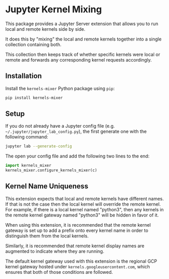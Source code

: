 # Jupyter Kernel Mixing

This package provides a Jupyter Server extension that allows you to run local and remote
kernels side by side.

It does this by "mixing" the local and remote kernels together into a single collection
containing both.

This collection then keeps track of whether specific kernels were local or remote and
forwards any corresponding kernel requests accordingly.

## Installation

Install the `kernels-mixer` Python package using `pip`:

```sh
pip install kernels-mixer
```

## Setup

If you do not already have a Jupyter config file (e.g. `~/.jupyter/jupyter_lab_config.py`),
the first generate one with the following command:

```sh
jupyter lab --generate-config
```

The open your config file and add the following two lines to the end:

```py
import kernels_mixer
kernels_mixer.configure_kernels_mixer(c)
```

## Kernel Name Uniqueness

This extension expects that local and remote kernels have different names. If that is not
the case then the local kernel will override the remote kernel. For example, if there is
a local kernel named "python3", then any kernels in the remote kernel gateway named "python3"
will be hidden in favor of it.

When using this extension, it is recommended that the remote kernel gateway is set up to
add a prefix onto every kernel name in order to distinguish them from the local kernels.

Similarly, it is recommended that remote kernel display names are augmented to indicate
where they are running.

The default kernel gateway used with this extension is the regional GCP kernel gateway
hosted under `kernels.googleusercontent.com`, which ensures that both of those conditions
are followed.
